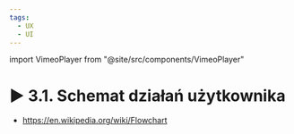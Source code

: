 ```yaml
---
tags:
  - UX
  - UI
---
```


import VimeoPlayer from "@site/src/components/VimeoPlayer"

# ▶️ 3.1. Schemat działań użytkownika

<VimeoPlayer videoId="630860803" />

- https://en.wikipedia.org/wiki/Flowchart
